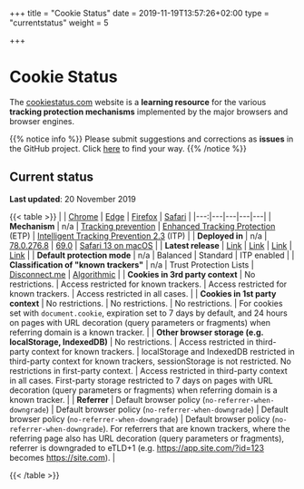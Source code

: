 +++
title = "Cookie Status"
date = 2019-11-19T13:57:26+02:00
type = "currentstatus"
weight = 5

+++

# Cookie Status

The [cookiestatus.com](https://www.cookiestatus.com) website is a **learning resource** for the various **tracking protection mechanisms** implemented by the major browsers and browser engines.

{{% notice info %}}
Please submit suggestions and corrections as **issues** in the GitHub project. Click [here](https://github.com/sahava/cookie-status/issues) to find your way.
{{% /notice %}}

## Current status

**Last updated**: 20 November 2019

{{< table >}}
|   | [Chrome](/chrome/current-status/) | [Edge](/edge/current-status/) | [Firefox](/firefox/current-status/) | [Safari](/safari/current-status/) |
|---:|---|---|---|---|
| **Mechanism** | n/a | [Tracking prevention](https://blogs.windows.com/msedgedev/2019/06/27/tracking-prevention-microsoft-edge-preview/) | [Enhanced Tracking Protection](https://support.mozilla.org/en-US/kb/enhanced-tracking-protection-firefox-desktop) (ETP) | [Intelligent Tracking Prevention 2.3](https://webkit.org/blog/9521/intelligent-tracking-prevention-2-3/) (ITP) |
| **Deployed in** | n/a | [78.0.276.8](https://www.microsoftedgeinsider.com/en-us/welcome/update?channel=beta&version=78.0.276.8) | [69.0](https://www.mozilla.org/en-US/firefox/69.0/releasenotes/) | [Safari 13 on macOS](https://developer.apple.com/documentation/safari_release_notes/safari_13_release_notes) |
| **Latest release** | [Link](https://chromereleases.googleblog.com/search/label/Stable%20updates) | [Link](https://developer.microsoft.com/en-us/microsoft-edge/platform/changelog/) | [Link](https://www.mozilla.org/en-US/firefox/releases/) | [Link](https://developer.apple.com/documentation/safari_release_notes) |
| **Default protection mode** | n/a | Balanced | Standard | ITP enabled |
| **Classification of "known trackers"** | n/a | Trust Protection Lists | [Disconnect.me](https://disconnect.me) | [Algorithmic](https://webkit.org/blog/7675/intelligent-tracking-prevention/) |
| **Cookies in 3rd party context** | No restrictions. | Access restricted for known trackers. | Access restricted for known trackers. | Access restricted in all cases. |
| **Cookies in 1st party context** | No restrictions. | No restrictions. | No restrictions. | For cookies set with `document.cookie`, expiration set to 7 days by default, and 24 hours on pages with URL decoration (query parameters or fragments) when referring domain is a known tracker. |
| **Other browser storage (e.g. localStorage, IndexedDB)** | No restrictions. | Access restricted in third-party context for known trackers. | localStorage and IndexedDB restricted in third-party context for known trackers, sessionStorage is not restricted. No restrictions in first-party context. | Access restricted in third-party context in all cases. First-party storage restricted to 7 days on pages with URL decoration (query parameters or fragments) when referring domain is a known tracker. |
| **Referrer** | Default browser policy (`no-referrer-when-downgrade`)        | Default browser policy (`no-referrer-when-downgrade`)        | Default browser policy (`no-referrer-when-downgrade`) | Default browser policy (`no-referrer-when-downgrade`). For referrers that are known trackers, where the referring page also has URL decoration (query parameters or fragments), referrer is downgraded to eTLD+1 (e.g. https://app.site.com/?id=123 becomes https://site.com). |

{{< /table >}}
